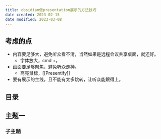 ```yaml
---
title: obsidian做presentation展示的方法技巧
date created: 2023-02-15
date modified: 2023-03-08
---
```


## 考虑的点

- 内容要足够大，避免听众看不清，当然如果是远程会议共享桌面，就还好。
	- 字体放大，cmd +。
- 画面要足够聚焦，避免听众走神。
	- 高亮鼠标，[[Presentify]]
- 要有展示的主线，且不能有太多跳转，让听众能跟得上。

## 目录

## 主题一

### 子主题
